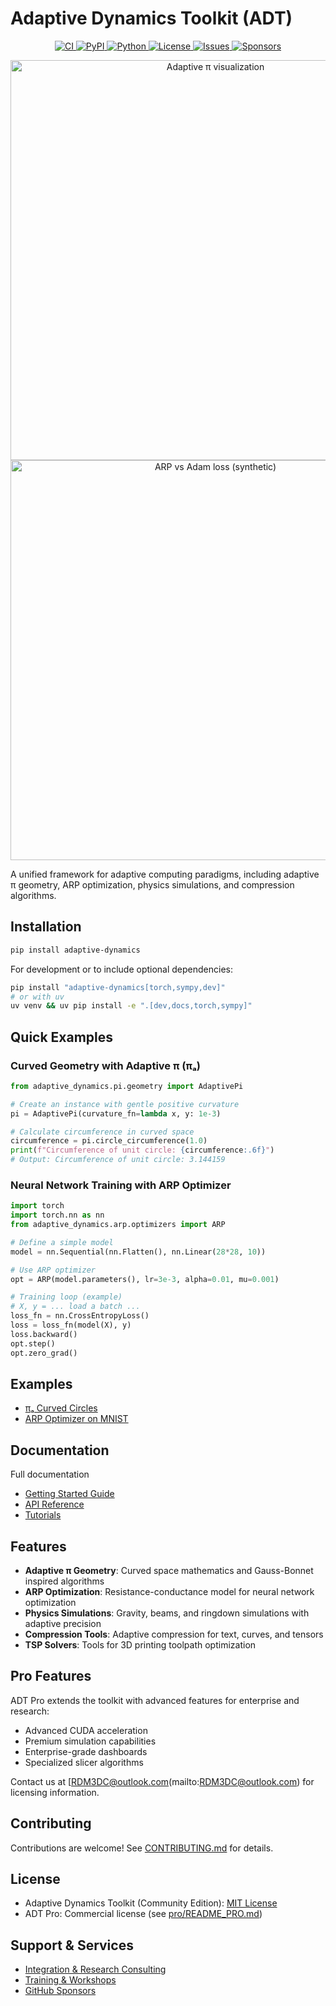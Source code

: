 # Adaptive Dynamics Toolkit (ADT)

<p align="center">
  <a href="https://github.com/RDM3DC/adaptive-dynamics-toolkit/actions">
    <img alt="CI" src="https://img.shields.io/github/actions/workflow/status/RDM3DC/adaptive-dynamics-toolkit/ci.yml?label=CI">
  </a>
  <a href="https://pypi.org/project/adaptive-dynamics/">
    <img alt="PyPI" src="https://img.shields.io/pypi/v/adaptive-dynamics.svg">
  </a>
  <a href="https://pypi.org/project/adaptive-dynamics/">
    <img alt="Python" src="https://img.shields.io/pypi/pyversions/adaptive-dynamics.svg">
  </a>
  <a href="LICENSE">
    <img alt="License" src="https://img.shields.io/badge/license-MIT-blue.svg">
  </a>
  <a href="https://github.com/RDM3DC/adaptive-dynamics-toolkit/issues">
    <img alt="Issues" src="https://img.shields.io/github/issues/RDM3DC/adaptive-dynamics-toolkit.svg">
  </a>
  <a href="https://github.com/sponsors/RDM3DC">
    <img alt="Sponsors" src="https://img.shields.io/badge/sponsor-%E2%9D%A4-ff69b4.svg">
  </a>
</p>

<p align="center">
  <img src="docs/assets/hero.gif" alt="Adaptive π visualization" width="640"><br>
  <img src="docs/assets/loss.gif" alt="ARP vs Adam loss (synthetic)" width="640">
</p>

A unified framework for adaptive computing paradigms, including adaptive π geometry, ARP optimization, physics simulations, and compression algorithms.

## Installation

```bash
pip install adaptive-dynamics
```

For development or to include optional dependencies:

```bash
pip install "adaptive-dynamics[torch,sympy,dev]"
# or with uv
uv venv && uv pip install -e ".[dev,docs,torch,sympy]"
```

## Quick Examples

### Curved Geometry with Adaptive π (πₐ)

```python
from adaptive_dynamics.pi.geometry import AdaptivePi

# Create an instance with gentle positive curvature
pi = AdaptivePi(curvature_fn=lambda x, y: 1e-3)

# Calculate circumference in curved space
circumference = pi.circle_circumference(1.0)
print(f"Circumference of unit circle: {circumference:.6f}")
# Output: Circumference of unit circle: 3.144159
```

### Neural Network Training with ARP Optimizer

```python
import torch
import torch.nn as nn
from adaptive_dynamics.arp.optimizers import ARP

# Define a simple model
model = nn.Sequential(nn.Flatten(), nn.Linear(28*28, 10))

# Use ARP optimizer
opt = ARP(model.parameters(), lr=3e-3, alpha=0.01, mu=0.001)

# Training loop (example)
# X, y = ... load a batch ...
loss_fn = nn.CrossEntropyLoss()
loss = loss_fn(model(X), y)
loss.backward()
opt.step()
opt.zero_grad()
```

## Examples

- [πₐ Curved Circles](examples/pi_a_curved_circles.ipynb)
- [ARP Optimizer on MNIST](examples/arp_mnist.ipynb)

## Documentation

Full documentation 

- [Getting Started Guide](https://RDM3DC.github.io/adaptive-dynamics-toolkit/getting-started)
- [API Reference](https://RDM3DC.github.io/adaptive-dynamics-toolkit/api)
- [Tutorials](https://RDM3DC.github.io/adaptive-dynamics-toolkit/tutorials)

## Features

- **Adaptive π Geometry**: Curved space mathematics and Gauss-Bonnet inspired algorithms
- **ARP Optimization**: Resistance-conductance model for neural network optimization
- **Physics Simulations**: Gravity, beams, and ringdown simulations with adaptive precision
- **Compression Tools**: Adaptive compression for text, curves, and tensors
- **TSP Solvers**: Tools for 3D printing toolpath optimization

## Pro Features

ADT Pro extends the toolkit with advanced features for enterprise and research:
- Advanced CUDA acceleration
- Premium simulation capabilities
- Enterprise-grade dashboards
- Specialized slicer algorithms

Contact us at [RDM3DC@outlook.com(mailto:RDM3DC@outlook.com) for licensing information.

## Contributing

Contributions are welcome! See [CONTRIBUTING.md](CONTRIBUTING.md) for details.

## License

- Adaptive Dynamics Toolkit (Community Edition): [MIT License](LICENSE)
- ADT Pro: Commercial license (see [pro/README_PRO.md](src/adaptive_dynamics/pro/README_PRO.md))

## Support & Services

- [Integration & Research Consulting](https://rdm3dc.github.io/adaptive-dynamics-toolkit/services)
- [Training & Workshops](https://rdm3dc.github.io/adaptive-dynamics-toolkit/training)
- [GitHub Sponsors](https://github.com/sponsors/RDM3DC)
